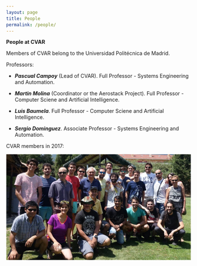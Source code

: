 ```yaml
---
layout: page
title: People
permalink: /people/
---
```


**People at CVAR**

Members of CVAR belong to the Universidad Politécnica de Madrid.

Professors:

- ***Pascual Campoy*** (Lead of CVAR). Full Professor - Systems Engineering and Automation.

- ***Martin Molina*** (Coordinator or the Aerostack Project). Full Professor - Computer Sciene and Artificial Intelligence.


- ***Luis Baumela***. Full Professor - Computer Sciene and Artificial Intelligence.


- ***Sergio Dominguez***. Associate Professor - Systems Engineering and Automation.


CVAR members in 2017:

<a href="https://github.com/cvar-upm/cvar-upm.github.io/raw/main/assets/photoGroup2017.png">
       <img src="https://github.com/cvar-upm/cvar-upm.github.io/raw/main/assets/photoGroup2017.png" width=600>
   </a>
